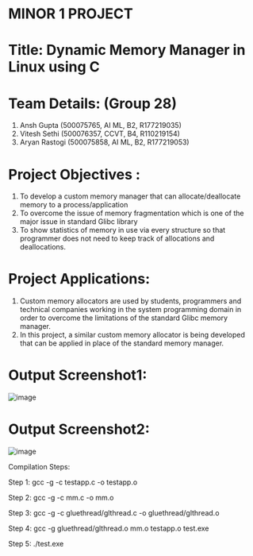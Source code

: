 # MINOR 1 PROJECT
# Title:  Dynamic Memory Manager in Linux using C

# Team Details: (Group 28)
1. Ansh Gupta (500075765, AI ML, B2, R177219035)
2. Vitesh Sethi (500076357, CCVT, B4, R110219154)
3. Aryan Rastogi (500075858, AI ML, B2, R177219053)

# Project Objectives :
1) To develop a custom memory manager that can allocate/deallocate memory to a process/application
2) To overcome the issue of memory fragmentation which is one of the major issue in standard Glibc library 
3) To show statistics of memory in use via every structure so that programmer does not need to keep track of allocations and deallocations.

# Project Applications:
1) Custom memory allocators are used by students, programmers and technical companies working in the system programming domain in order to overcome the limitations of the standard Glibc memory manager. 
2) In this project, a similar custom memory allocator is being developed that can be applied in place of the standard memory manager. 

# Output Screenshot1:
![image](https://user-images.githubusercontent.com/60087551/145463659-56f4f99d-67b3-47f5-bfe7-a4af8eccecff.png)

# Output Screenshot2:
![image](https://user-images.githubusercontent.com/60087551/145463793-1c023060-cf87-4ccd-ac50-65b8667c9920.png)


Compilation Steps:

Step 1: gcc -g -c testapp.c -o testapp.o

Step 2: gcc -g -c mm.c -o mm.o

Step 3: gcc -g -c gluethread/glthread.c -o gluethread/glthread.o

Step 4: gcc -g gluethread/glthread.o mm.o testapp.o test.exe

Step 5: ./test.exe
